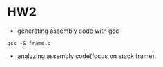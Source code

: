 # HW2
- generating assembly code with gcc
```
gcc -S frame.c
```
- analyzing assembly code(focus on stack frame). 